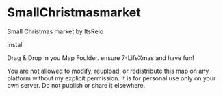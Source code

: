 # SmallChristmasmarket
Small Christmas market by ItsRelo

install

 Drag & Drop in you Map Foulder.
 ensure 7-LifeXmas
 and have fun! 

You are not allowed to modify, reupload, or redistribute this map on any platform without my explicit permission.
It is for personal use only on your own server. Do not publish or share it elsewhere.
